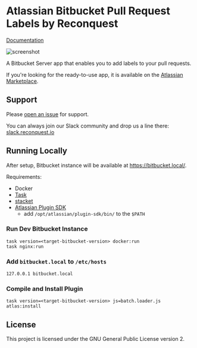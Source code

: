 # Atlassian Bitbucket Pull Request Labels by Reconquest

[Documentation](https://labels.reconquest.io/)

![screenshot](https://labels.reconquest.io/images/applied-labels-filter.png)

A Bitbucket Server app that enables you to add labels to your pull requests.

If you're looking for the ready-to-use app, it is available on the [Atlassian Marketplace](https://marketplace.atlassian.com/apps/1219710/pull-request-labels-by-reconquest?hosting=server&tab=overview).

## Support

Please [open an issue](https://github.com/reconquest/bitbucket-labels/issues/new) for support.

You can always join our Slack community and drop us a line there: [slack.reconquest.io](https://slack.reconquest.io/)

## Running Locally

After setup, Bitbucket instance will be available at https://bitbucket.local/.

Requirements:

* Docker
* [Task](https://taskfile.dev)
* [stacket](https://github.com/kovetskiy/stacket/)
* [Atlassian Plugin SDK](https://aur.archlinux.org/packages/atlassian-plugin-sdk-latest/)
    * add `/opt/atlassian/plugin-sdk/bin/` to the `$PATH`

### Run Dev Bitbucket Instance

```
task version=<target-bitbucket-version> docker:run
task nginx:run
```

### Add `bitbucket.local` to `/etc/hosts`

```
127.0.0.1 bitbucket.local
```

### Compile and Install Plugin

```
task version=<target-bitbucket-version> js=batch.loader.js atlas:install
```

## License

This project is licensed under the GNU General Public License version 2.
